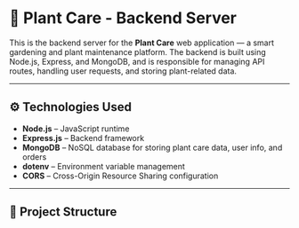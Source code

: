 # 🌱 Plant Care - Backend Server

This is the backend server for the **Plant Care** web application — a smart gardening and plant maintenance platform. The backend is built using Node.js, Express, and MongoDB, and is responsible for managing API routes, handling user requests, and storing plant-related data.

---



## ⚙️ Technologies Used

- **Node.js** – JavaScript runtime
- **Express.js** – Backend framework
- **MongoDB** – NoSQL database for storing plant care data, user info, and orders
- **dotenv** – Environment variable management
- **CORS** – Cross-Origin Resource Sharing configuration


---

## 📁 Project Structure

